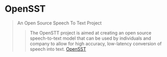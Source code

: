 OpenSST
==

> An Open Source Speech To Text Project
> > The OpenSTT project is aimed at creating an open source speech-to-text model that can be used by individuals and company to allow for high accuracy, low-latency conversion of speech into text. [OpenSST](https://openstt.org/)


